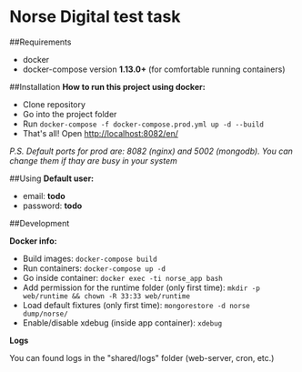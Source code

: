 # Norse Digital test task

##Requirements

- docker
- docker-compose version **1.13.0+** (for comfortable running containers)

##Installation
**How to run this project using docker:**
- Clone repository
- Go into the project folder
- Run `docker-compose -f docker-compose.prod.yml up -d --build`
- That's all! Open [http://localhost:8082/en/](http://localhost:8082/en/)


_P.S. Default ports for prod are: 8082 (nginx) and 5002 (mongodb). You can change them if thay are busy in your system_


##Using
**Default user:**

- email: **todo**
- password: **todo**


##Development

**Docker info:**

- Build images: `docker-compose build`
- Run containers: `docker-compose up -d`
- Go inside container: `docker exec -ti norse_app bash`
- Add permission for the runtime folder (only first time): `mkdir -p web/runtime && chown -R 33:33 web/runtime`
- Load default fixtures (only first time): `mongorestore -d norse dump/norse/`
- Enable/disable xdebug (inside app container): `xdebug`

**Logs**

You can found logs in the "shared/logs" folder (web-server, cron, etc.)

